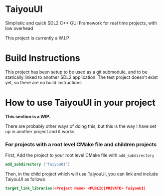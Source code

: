 # TaiyouUI
Simplistic and quick SDL2 C++ GUI Framework for real time projects, with low overhead

This project is currently a W.I.P

# Build Instructions
This project has been setup to be used as a git submodule, and to be statically linked to another SDL2 application. The test project doesn't exist yet, so there are no build instructions

# How to use TaiyouUI in your project
**This section is a WIP.**

There are probably other ways of doing this, but this is the way I have set up in another project and it works

### For projects with a root level CMake file and children projects
First, Add the project to your root level CMake file with ``add_subdirectory``
```CMake
add_subdirectory ("TaiyouUI")
```

Then, in the child project which will use TaiyouUI, you can link and include TaiyouUI as follows
```CMake
target_link_libraries(<Project Name> <PUBLIC|PRIVATE> TaiyouUI)
```